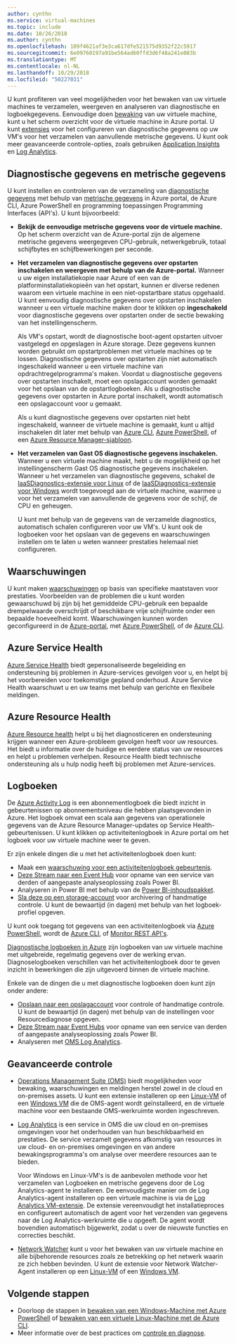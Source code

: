 ```yaml
---
author: cynthn
ms.service: virtual-machines
ms.topic: include
ms.date: 10/26/2018
ms.author: cynthn
ms.openlocfilehash: 109f4621af3e3ca617dfe521575d9352f22c5917
ms.sourcegitcommit: 6e09760197a91be564ad60ffd3d6f48a241e083b
ms.translationtype: MT
ms.contentlocale: nl-NL
ms.lasthandoff: 10/29/2018
ms.locfileid: "50227031"
---
```

U kunt profiteren van veel mogelijkheden voor het bewaken van uw virtuele machines te verzamelen, weergeven en analyseren van diagnostische en logboekgegevens. Eenvoudige doen [bewaking](../articles/azure-monitor/overview.md) van uw virtuele machine, kunt u het scherm overzicht voor de virtuele machine in Azure portal. U kunt [extensies](../articles/virtual-machines/windows/extensions-features.md) voor het configureren van diagnostische gegevens op uw VM's voor het verzamelen van aanvullende metrische gegevens. U kunt ook meer geavanceerde controle-opties, zoals gebruiken [Application Insights](../articles/application-insights/app-insights-overview.md) en [Log Analytics](../articles/log-analytics/log-analytics-queries.md).

## <a name="diagnostics-and-metrics"></a>Diagnostische gegevens en metrische gegevens 

U kunt instellen en controleren van de verzameling van [diagnostische gegevens](https://docs.microsoft.com/cli/azure/vm/diagnostics) met behulp van [metrische gegevens](../articles/monitoring-and-diagnostics/monitoring-overview-metrics.md) in Azure portal, de Azure CLI, Azure PowerShell en programming toepassingen Programming Interfaces (API's). U kunt bijvoorbeeld:

- **Bekijk de eenvoudige metrische gegevens voor de virtuele machine.** Op het scherm overzicht van de Azure-portal zijn de algemene metrische gegevens weergegeven CPU-gebruik, netwerkgebruik, totaal schijfbytes en schijfbewerkingen per seconde.

- **Het verzamelen van diagnostische gegevens over opstarten inschakelen en weergeven met behulp van de Azure-portal.** Wanneer u uw eigen installatiekopie naar Azure of een van de platforminstallatiekopieën van het opstart, kunnen er diverse redenen waarom een virtuele machine in een niet-opstartbare status opgehaald. U kunt eenvoudig diagnostische gegevens over opstarten inschakelen wanneer u een virtuele machine maken door te klikken op **ingeschakeld** voor diagnostische gegevens over opstarten onder de sectie bewaking van het instellingenscherm.

    Als VM's opstart, wordt de diagnostische boot-agent opstarten uitvoer vastgelegd en opgeslagen in Azure storage. Deze gegevens kunnen worden gebruikt om opstartproblemen met virtuele machines op te lossen. Diagnostische gegevens over opstarten zijn niet automatisch ingeschakeld wanneer u een virtuele machine van opdrachtregelprogramma's maken. Voordat u diagnostische gegevens over opstarten inschakelt, moet een opslagaccount worden gemaakt voor het opslaan van de opstartlogboeken. Als u diagnostische gegevens over opstarten in Azure portal inschakelt, wordt automatisch een opslagaccount voor u gemaakt.

    Als u kunt diagnostische gegevens over opstarten niet hebt ingeschakeld, wanneer de virtuele machine is gemaakt, kunt u altijd inschakelen dit later met behulp van [Azure CLI](https://docs.microsoft.com/cli/azure/vm/boot-diagnostics), [Azure PowerShell](https://docs.microsoft.com/powershell/module/azurerm.compute/set-azurermvmbootdiagnostics), of een [Azure Resource Manager-sjabloon](../articles/virtual-machines/windows/extensions-diagnostics-template.md).

- **Het verzamelen van Gast OS diagnostische gegevens inschakelen.** Wanneer u een virtuele machine maakt, hebt u de mogelijkheid op het instellingenscherm Gast OS diagnostische gegevens inschakelen. Wanneer u het verzamelen van diagnostische gegevens, schakel de [IaaSDiagnostics-extensie voor Linux](../articles/virtual-machines/linux/diagnostic-extension.md) of de [IaaSDiagnostics-extensie voor Windows](../articles/virtual-machines/windows/ps-extensions-diagnostics.md) wordt toegevoegd aan de virtuele machine, waarmee u voor het verzamelen van aanvullende de gegevens voor de schijf, de CPU en geheugen.

    U kunt met behulp van de gegevens van de verzamelde diagnostics, automatisch schalen configureren voor uw VM's. U kunt ook de logboeken voor het opslaan van de gegevens en waarschuwingen instellen om te laten u weten wanneer prestaties helemaal niet configureren.

## <a name="alerts"></a>Waarschuwingen

U kunt maken [waarschuwingen](../articles/monitoring-and-diagnostics/monitoring-overview-alerts.md) op basis van specifieke maatstaven voor prestaties. Voorbeelden van de problemen die u kunt worden gewaarschuwd bij zijn bij het gemiddelde CPU-gebruik een bepaalde drempelwaarde overschrijdt of beschikbare vrije schijfruimte onder een bepaalde hoeveelheid komt. Waarschuwingen kunnen worden geconfigureerd in de [Azure-portal](../articles/monitoring-and-diagnostics/insights-alerts-portal.md), met [Azure PowerShell](../articles/monitoring-and-diagnostics/insights-alerts-powershell.md), of de [Azure CLI](../articles/monitoring-and-diagnostics/insights-alerts-command-line-interface.md).

## <a name="azure-service-health"></a>Azure Service Health

[Azure Service Health](../articles/service-health/service-health-overview.md) biedt gepersonaliseerde begeleiding en ondersteuning bij problemen in Azure-services gevolgen voor u, en helpt bij het voorbereiden voor toekomstige gepland onderhoud. Azure Service Health waarschuwt u en uw teams met behulp van gerichte en flexibele meldingen.

## <a name="azure-resource-health"></a>Azure Resource Health

[Azure Resource health](../articles/service-health/resource-health-overview.md) helpt u bij het diagnosticeren en ondersteuning krijgen wanneer een Azure-probleem gevolgen heeft voor uw resources. Het biedt u informatie over de huidige en eerdere status van uw resources en helpt u problemen verhelpen. Resource Health biedt technische ondersteuning als u hulp nodig heeft bij problemen met Azure-services.

## <a name="logs"></a>Logboeken

De [Azure Activity Log](../articles/monitoring-and-diagnostics/monitoring-overview-activity-logs.md) is een abonnementlogboek die biedt inzicht in gebeurtenissen op abonnementsniveau die hebben plaatsgevonden in Azure. Het logboek omvat een scala aan gegevens van operationele gegevens van de Azure Resource Manager-updates op Service Health-gebeurtenissen. U kunt klikken op activiteitenlogboek in Azure portal om het logboek voor uw virtuele machine weer te geven.

Er zijn enkele dingen die u met het activiteitenlogboek doen kunt:

- Maak een [waarschuwing voor een activiteitenlogboek gebeurtenis](../articles/monitoring-and-diagnostics/monitoring-overview-activity-logs.md).
- [Deze Stream naar een Event Hub](../articles/monitoring-and-diagnostics/monitoring-stream-activity-logs-event-hubs.md) voor opname van een service van derden of aangepaste analyseoplossing zoals Power BI.
- Analyseren in Power BI met behulp van de [Power BI-inhoudspakket](https://powerbi.microsoft.com/documentation/powerbi-content-pack-azure-audit-logs/).
- [Sla deze op een storage-account](../articles/monitoring-and-diagnostics/monitoring-archive-activity-log.md) voor archivering of handmatige controle. U kunt de bewaartijd (in dagen) met behulp van het logboek-profiel opgeven.

U kunt ook toegang tot gegevens van een activiteitenlogboek via [Azure PowerShell](https://docs.microsoft.com/powershell/module/azurerm.insights/), wordt de [Azure CLI](https://docs.microsoft.com/cli/azure/monitor), of [Monitor REST API's](https://docs.microsoft.com/rest/api/monitor/).

[Diagnostische logboeken in Azure](../articles/monitoring-and-diagnostics/monitoring-overview-of-diagnostic-logs.md) zijn logboeken van uw virtuele machine met uitgebreide, regelmatig gegevens over de werking ervan. Diagnoselogboeken verschillen van het activiteitenlogboek door te geven inzicht in bewerkingen die zijn uitgevoerd binnen de virtuele machine.

Enkele van de dingen die u met diagnostische logboeken doen kunt zijn onder andere:

- [Opslaan naar een opslagaccount](../articles/monitoring-and-diagnostics/monitoring-archive-diagnostic-logs.md) voor controle of handmatige controle. U kunt de bewaartijd (in dagen) met behulp van de instellingen voor Resourcediagnose opgeven.
- [Deze Stream naar Event Hubs](../articles/monitoring-and-diagnostics/monitoring-stream-diagnostic-logs-to-event-hubs.md) voor opname van een service van derden of aangepaste analyseoplossing zoals Power BI.
- Analyseren met [OMS Log Analytics](../articles/log-analytics/log-analytics-azure-storage.md).

## <a name="advanced-monitoring"></a>Geavanceerde controle

- [Operations Management Suite (OMS)](https://docs.microsoft.com/azure/operations-management-suite/) biedt mogelijkheden voor bewaking, waarschuwingen en meldingen herstel zowel in de cloud en on-premises assets. U kunt een extensie installeren op een [Linux-VM](../articles/virtual-machines/linux/extensions-oms.md) of een [Windows VM](../articles/virtual-machines/windows/extensions-oms.md) die de OMS-agent wordt geïnstalleerd, en de virtuele machine voor een bestaande OMS-werkruimte worden ingeschreven.

- [Log Analytics](../articles/log-analytics/log-analytics-overview.md) is een service in OMS die uw cloud en on-premises omgevingen voor het onderhouden van hun beschikbaarheid en prestaties. De service verzamelt gegevens afkomstig van resources in uw cloud- en on-premises omgevingen en van andere bewakingsprogramma's om analyse over meerdere resources aan te bieden.

    Voor Windows en Linux-VM's is de aanbevolen methode voor het verzamelen van Logboeken en metrische gegevens door de Log Analytics-agent te installeren. De eenvoudigste manier om de Log Analytics-agent installeren op een virtuele machine is via de [Log Analytics VM-extensie](../articles/log-analytics/log-analytics-azure-vm-extension.md). De extensie vereenvoudigt het installatieproces en configureert automatisch de agent voor het verzenden van gegevens naar de Log Analytics-werkruimte die u opgeeft. De agent wordt bovendien automatisch bijgewerkt, zodat u over de nieuwste functies en correcties beschikt.

- [Network Watcher](../articles/network-watcher/network-watcher-monitoring-overview.md) kunt u voor het bewaken van uw virtuele machine en alle bijbehorende resources zoals ze betrekking op het netwerk waarin ze zich hebben bevinden. U kunt de extensie voor Network Watcher-Agent installeren op een [Linux-VM](../articles/virtual-machines/linux/extensions-nwa.md) of een [Windows VM](../articles/virtual-machines/windows/extensions-nwa.md).

## <a name="next-steps"></a>Volgende stappen
- Doorloop de stappen in [bewaken van een Windows-Machine met Azure PowerShell](../articles/virtual-machines/windows/tutorial-monitoring.md) of [bewaken van een virtuele Linux-Machine met de Azure CLI](../articles/virtual-machines/linux/tutorial-monitoring.md).
- Meer informatie over de best practices om [controle en diagnose](https://docs.microsoft.com/azure/architecture/best-practices/monitoring).
